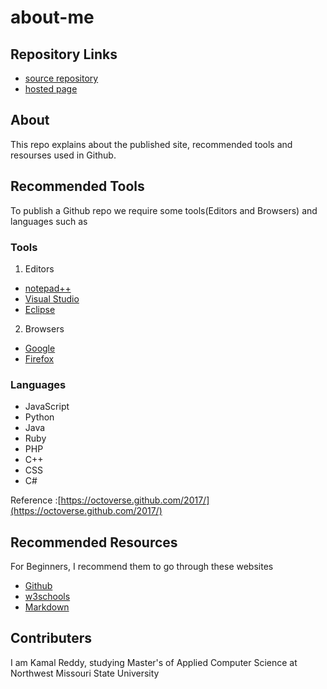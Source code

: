 # about-me

## Repository Links
- [source repository](https://github.com/Kamal4195/about-me/edit/master/README.md)
- [hosted page](https://kamal4195.github.io/about-me/)


## About
   This repo explains about the published site, recommended tools and resourses used in Github.
   
## Recommended Tools
   To publish a Github repo we require some tools(Editors and Browsers) and languages such as
   ### Tools
   1. Editors
   - [notepad++](https://notepad-plus-plus.org)
   - [Visual Studio](https://visualstudio.microsoft.com/vs/)
   - [Eclipse](https://www.eclipse.org/downloads/)
   2. Browsers
   - [Google](https://www.google.com)
   - [Firefox](https://www.mozilla.org/en-US/firefox/new/)
   ### Languages
   - JavaScript
   - Python
   - Java
   - Ruby
   - PHP
   - C++
   - CSS
   - C#
   
  Reference :[https://octoverse.github.com/2017/](https://octoverse.github.com/2017/)
  
## Recommended Resources 
   For Beginners, I recommend them to go through these websites 
   - [Github](https://readwrite.com/2013/09/30/understanding-github-a-journey-for-beginners-part-1/)
   - [w3schools](https://www.w3schools.com/html/default.asp)
   - [Markdown](https://www.markdownguide.org)
   
## Contributers
   I am Kamal Reddy, studying  Master's of Applied Computer Science at Northwest Missouri State University
   
  
   
   
   
   
